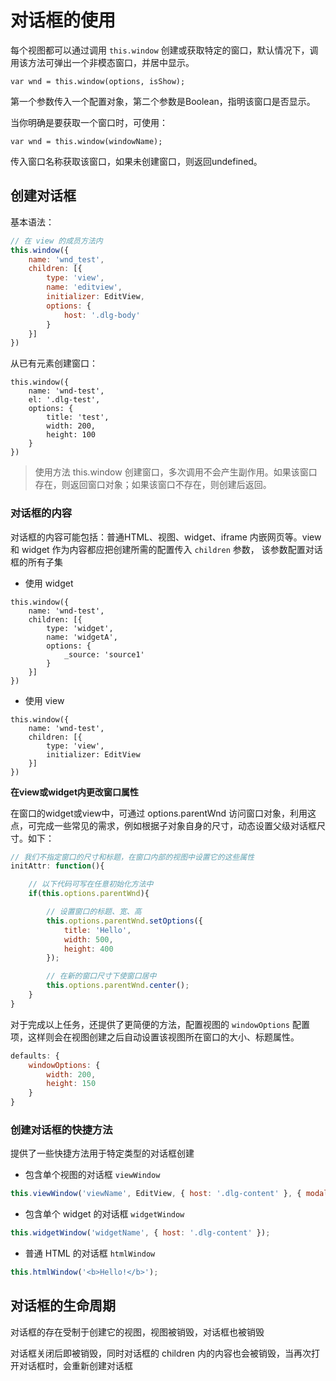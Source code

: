 # 对话框的使用

每个视图都可以通过调用 `this.window` 创建或获取特定的窗口，默认情况下，调用该方法可弹出一个非模态窗口，并居中显示。

```
var wnd = this.window(options, isShow);
```

第一个参数传入一个配置对象，第二个参数是Boolean，指明该窗口是否显示。

当你明确是要获取一个窗口时，可使用：

```
var wnd = this.window(windowName);
```

传入窗口名称获取该窗口，如果未创建窗口，则返回undefined。

## 创建对话框

基本语法：

```js
// 在 view 的成员方法内
this.window({
    name: 'wnd_test',
    children: [{
        type: 'view',
        name: 'editview',
        initializer: EditView,
        options: {
            host: '.dlg-body'
        }
    }]
})
```

从已有元素创建窗口：

```
this.window({
    name: 'wnd-test',
    el: '.dlg-test',
    options: {
        title: 'test',
        width: 200,
        height: 100
    }
})
```

> 使用方法 this.window 创建窗口，多次调用不会产生副作用。如果该窗口存在，则返回窗口对象；如果该窗口不存在，则创建后返回。

### 对话框的内容

对话框的内容可能包括：普通HTML、视图、widget、iframe 内嵌网页等。view 和 widget 作为内容都应把创建所需的配置传入 `children` 参数，
该参数配置对话框的所有子集

* 使用 widget

```
this.window({
    name: 'wnd-test',
    children: [{
        type: 'widget',
        name: 'widgetA',
        options: {
            _source: 'source1'
        }
    }]
})
```

* 使用 view

```
this.window({
    name: 'wnd-test',
    children: [{
        type: 'view',
        initializer: EditView
    }]
})
```

**在view或widget内更改窗口属性**

在窗口的widget或view中，可通过 options.parentWnd 访问窗口对象，利用这点，可完成一些常见的需求，例如根据子对象自身的尺寸，动态设置父级对话框尺寸。如下：

```js
// 我们不指定窗口的尺寸和标题，在窗口内部的视图中设置它的这些属性
initAttr: function(){

    // 以下代码可写在任意初始化方法中
    if(this.options.parentWnd){

        // 设置窗口的标题、宽、高
        this.options.parentWnd.setOptions({
            title: 'Hello',
            width: 500,
            height: 400
        });

        // 在新的窗口尺寸下使窗口居中
        this.options.parentWnd.center(); 
    }
}
```

对于完成以上任务，还提供了更简便的方法，配置视图的 `windowOptions` 配置项，这样则会在视图创建之后自动设置该视图所在窗口的大小、标题属性。

```js
defaults: {
    windowOptions: {
        width: 200,
        height: 150
    }
}
```

### 创建对话框的快捷方法

提供了一些快捷方法用于特定类型的对话框创建

* 包含单个视图的对话框 `viewWindow`

```js
this.viewWindow('viewName', EditView, { host: '.dlg-content' }, { modal: true });
```

* 包含单个 widget 的对话框 `widgetWindow`

```js
this.widgetWindow('widgetName', { host: '.dlg-content' });
```

* 普通 HTML 的对话框 `htmlWindow`

```js
this.htmlWindow('<b>Hello!</b>');
```

## 对话框的生命周期

对话框的存在受制于创建它的视图，视图被销毁，对话框也被销毁

对话框关闭后即被销毁，同时对话框的 children 内的内容也会被销毁，当再次打开对话框时，会重新创建对话框

